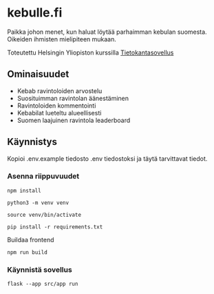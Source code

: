 # kebulle.fi

Paikka johon menet, kun haluat löytää parhaimman kebulan suomesta. Oikeiden ihmisten mielipiteen mukaan.

Toteutettu Helsingin Yliopiston kurssilla [Tietokantasovellus](https://studies.helsinki.fi/opintotarjonta/cu/hy-CU-118025659-2021-08-01/TKT20011/Aineopintojen_harjoitusty%C3%B6_Tietokantasovellus)

## Ominaisuudet

* Kebab ravintoloiden arvostelu
* Suosituimman ravintolan äänestäminen
* Ravintoloiden kommentointi
* Kebabilat lueteltu alueellisesti
* Suomen laajuinen ravintola leaderboard

## Käynnistys

Kopioi .env.example tiedosto .env tiedostoksi ja täytä tarvittavat tiedot.

### Asenna riippuvuudet 

```npm install```

``python3 -m venv venv``

``source venv/bin/activate``

``pip install -r requirements.txt``

Buildaa frontend

``npm run build``

### Käynnistä sovellus

``flask --app src/app run``



